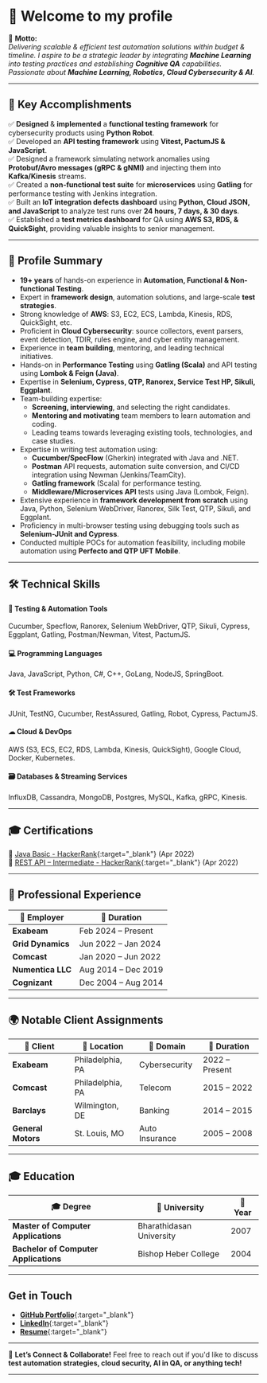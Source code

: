 # 🚀 Welcome to my profile  

🎯 **Motto:**  
_Delivering scalable & efficient test automation solutions within budget & timeline._
*I aspire to be a strategic leader by integrating **Machine Learning** into testing practices and establishing **Cognitive QA** capabilities. Passionate about **Machine Learning, Robotics, Cloud Cybersecurity & AI**.*

---

## 🌟 **Key Accomplishments**  
✅ **Designed** & **implemented** a **functional testing framework** for cybersecurity products using **Python Robot**.  
✅ Developed an **API testing framework** using **Vitest, PactumJS & JavaScript**.  
✅  Designed a framework simulating network anomalies using **Protobuf/Avro messages (gRPC & gNMI)** and injecting them into **Kafka/Kinesis** streams.  
✅ Created a **non-functional test suite** for **microservices** using **Gatling** for performance testing with Jenkins integration.  
✅ Built an **IoT integration defects dashboard** using **Python, Cloud JSON, and JavaScript** to analyze test runs over **24 hours, 7 days, & 30 days**.  
✅ Established a **test metrics dashboard** for QA using **AWS S3, RDS, & QuickSight**, providing valuable insights to senior management.  

---

## 📌 **Profile Summary**  
- **19+ years** of hands-on experience in **Automation, Functional & Non-functional Testing**.  
- Expert in **framework design**, automation solutions, and large-scale **test strategies**.  
- Strong knowledge of **AWS**: S3, EC2, ECS, Lambda, Kinesis, RDS, QuickSight, etc.  
- Proficient in **Cloud Cybersecurity**: source collectors, event parsers, event detection, TDIR, rules engine, and cyber entity management.  
- Experience in **team building**, mentoring, and leading technical initiatives.  
- Hands-on in **Performance Testing** using **Gatling (Scala)** and API testing using **Lombok & Feign (Java)**.  
- Expertise in **Selenium, Cypress, QTP, Ranorex, Service Test HP, Sikuli, Eggplant**.  
- Team-building expertise:
  - **Screening, interviewing**, and selecting the right candidates.
  - **Mentoring and motivating** team members to learn automation and coding.
  - Leading teams towards leveraging existing tools, technologies, and case studies.
- Expertise in writing test automation using:
  - **Cucumber/SpecFlow** (Gherkin) integrated with Java and .NET.
  - **Postman** API requests, automation suite conversion, and CI/CD integration using Newman (Jenkins/TeamCity).
  - **Gatling framework** (Scala) for performance testing.
  - **Middleware/Microservices API** tests using Java (Lombok, Feign).
- Extensive experience in **framework development from scratch** using Java, Python, Selenium WebDriver, Ranorex, Silk Test, QTP, Sikuli, and Eggplant.
- Proficiency in multi-browser testing using debugging tools such as **Selenium-JUnit and Cypress**.  
- Conducted multiple POCs for automation feasibility, including mobile automation using **Perfecto and QTP UFT Mobile**.  

---

## 🛠 **Technical Skills**  

#### **🧪 Testing & Automation Tools**  
Cucumber, Specflow, Ranorex, Selenium WebDriver, QTP, Sikuli, Cypress, Eggplant, Gatling, Postman/Newman, Vitest, PactumJS.  

#### **💻 Programming Languages**  
Java, JavaScript, Python, C#, C++, GoLang, NodeJS, SpringBoot.  

#### **🛠 Test Frameworks**  
JUnit, TestNG, Cucumber, RestAssured, Gatling, Robot, Cypress, PactumJS.  

#### **☁ Cloud & DevOps**  
AWS (S3, ECS, EC2, RDS, Lambda, Kinesis, QuickSight), Google Cloud, Docker, Kubernetes.  

#### **🗃 Databases & Streaming Services**  
InfluxDB, Cassandra, MongoDB, Postgres, MySQL, Kafka, gRPC, Kinesis.  

---

## 🎓 **Certifications**  
📜 [Java Basic - HackerRank](https://www.hackerrank.com/certificates/cee3ac5e3385){:target="_blank"} (Apr 2022)  
📜 [REST API – Intermediate - HackerRank](https://www.hackerrank.com/certificates/45ef0987e088){:target="_blank"} (Apr 2022)  

---

## 💼 **Professional Experience**  

| 🏢 Employer | 📅 Duration |  
|------------|------------|  
| **Exabeam** | Feb 2024 – Present |  
| **Grid Dynamics** | Jun 2022 – Jan 2024 |  
| **Comcast** | Jan 2020 – Jun 2022 |  
| **Numentica LLC** | Aug 2014 – Dec 2019 |  
| **Cognizant** | Dec 2004 – Aug 2014 |  

---

## 🌍 **Notable Client Assignments**  

| 🌟 Client | 📍 Location | 🏢 Domain | 📅 Duration |  
|---------|-----------|--------|------------|  
| **Exabeam** | Philadelphia, PA | Cybersecurity | 2022 – Present |  
| **Comcast** | Philadelphia, PA | Telecom | 2015 – 2022 |  
| **Barclays** | Wilmington, DE | Banking | 2014 – 2015 |  
| **General Motors** | St. Louis, MO | Auto Insurance | 2005 – 2008 |  

---

## 🎓 **Education**  

| 🎓 Degree | 🏫 University | 📅 Year |  
|----------|-------------|---------|  
| **Master of Computer Applications** | Bharathidasan University | 2007 |  
| **Bachelor of Computer Applications** | Bishop Heber College | 2004 |  

---

## **Get in Touch**
- [**GitHub Portfolio**](https://github.com/muthukumar-ramaiyah){:target="_blank"}
- [**LinkedIn**](https://www.linkedin.com/in/muthukumar-ramaiyah/){:target="_blank"}
- [**Resume**](https://drive.google.com/file/d/1BUlYYsa3Uac6pcYunobg-sw_THVOk2nt/view?usp=sharing){:target="_blank"}

---

🚀 **Let’s Connect & Collaborate!** Feel free to reach out if you'd like to discuss **test automation strategies, cloud security, AI in QA, or anything tech!**  

---
